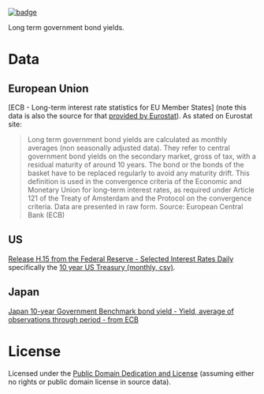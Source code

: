 <a href="https://datahub.io/core/bond-yields-gov-long-term"><img src="https://badgen.net/badge/icon/View%20on%20datahub.io/orange?icon=https://datahub.io/datahub-cube-badge-icon.svg&label&scale=1.25)" alt="badge" /></a>

Long term government bond yields.

# Data

## European Union

[ECB - Long-term interest rate statistics for EU Member States] (note this data is also the source for that [provided by Eurostat][eurostat]). As stated on Eurostat site:

> Long term government bond yields are calculated as monthly averages (non seasonally adjusted data). They refer to central government bond yields on the secondary market, gross of tax, with a residual maturity of around 10 years. The bond or the bonds of the basket have to be replaced regularly to avoid any maturity drift. This definition is used in the convergence criteria of the Economic and Monetary Union for long-term interest rates, as required under Article 121 of the Treaty of Amsterdam and the Protocol on the convergence criteria. Data are presented in raw form. Source: European Central Bank (ECB)

[ecb]: http://www.ecb.int/stats/money/long/html/index.en.html
[eurostat]: http://epp.eurostat.ec.europa.eu/tgm/table.do?tab=table&plugin=1&language=en&pcode=teimf050

## US

[Release H.15 from the Federal Reserve - Selected Interest Rates Daily][fed] specifically the [10 year US Treasury (monthly, csv)][fed-csv].

[fed]: http://www.federalreserve.gov/releases/h15/data.htm
[fed-csv]: http://www.federalreserve.gov/datadownload/Output.aspx?rel=H15&series=0809abf197c17f1ff0b2180fe7015cc3&lastObs=&from=&to=&filetype=csv&label=include&layout=seriescolumn

## Japan

[Japan 10-year Government Benchmark bond yield - Yield, average of observations through period - from ECB][ecb-jp-10]

[ecb-jp-10]: http://sdw.ecb.europa.eu/quickview.do?SERIES_KEY=143.FM.M.JP.JPY.RT.BB.JP10YT_RR.YLDA

# License

Licensed under the [Public Domain Dedication and License][pddl] (assuming either no rights or public domain license in source data).

[pddl]: http://opendatacommons.org/licenses/pddl/1.0/

